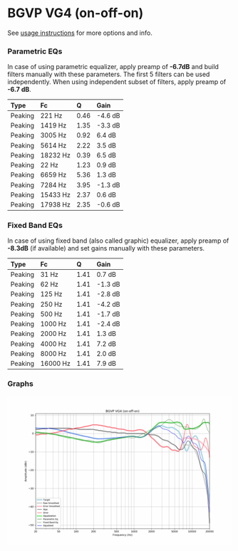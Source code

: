 # BGVP VG4 (on-off-on)
See [usage instructions](https://github.com/jaakkopasanen/AutoEq#usage) for more options and info.

### Parametric EQs
In case of using parametric equalizer, apply preamp of **-6.7dB** and build filters manually
with these parameters. The first 5 filters can be used independently.
When using independent subset of filters, apply preamp of **-6.7 dB**.

| Type    | Fc       |    Q | Gain    |
|:--------|:---------|:-----|:--------|
| Peaking | 221 Hz   | 0.46 | -4.6 dB |
| Peaking | 1419 Hz  | 1.35 | -3.3 dB |
| Peaking | 3005 Hz  | 0.92 | 6.4 dB  |
| Peaking | 5614 Hz  | 2.22 | 3.5 dB  |
| Peaking | 18232 Hz | 0.39 | 6.5 dB  |
| Peaking | 22 Hz    | 1.23 | 0.9 dB  |
| Peaking | 6659 Hz  | 5.36 | 1.3 dB  |
| Peaking | 7284 Hz  | 3.95 | -1.3 dB |
| Peaking | 15433 Hz | 2.37 | 0.6 dB  |
| Peaking | 17938 Hz | 2.35 | -0.6 dB |

### Fixed Band EQs
In case of using fixed band (also called graphic) equalizer, apply preamp of **-8.3dB**
(if available) and set gains manually with these parameters.

| Type    | Fc       |    Q | Gain    |
|:--------|:---------|:-----|:--------|
| Peaking | 31 Hz    | 1.41 | 0.7 dB  |
| Peaking | 62 Hz    | 1.41 | -1.3 dB |
| Peaking | 125 Hz   | 1.41 | -2.8 dB |
| Peaking | 250 Hz   | 1.41 | -4.2 dB |
| Peaking | 500 Hz   | 1.41 | -1.7 dB |
| Peaking | 1000 Hz  | 1.41 | -2.4 dB |
| Peaking | 2000 Hz  | 1.41 | 1.3 dB  |
| Peaking | 4000 Hz  | 1.41 | 7.2 dB  |
| Peaking | 8000 Hz  | 1.41 | 2.0 dB  |
| Peaking | 16000 Hz | 1.41 | 7.9 dB  |

### Graphs
![](./BGVP%20VG4%20(on-off-on).png)